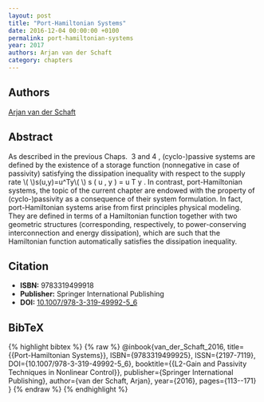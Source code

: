 ```yaml
---
layout: post
title: "Port-Hamiltonian Systems"
date: 2016-12-04 00:00:00 +0100
permalink: port-hamiltonian-systems
year: 2017
authors: Arjan van der Schaft
category: chapters
---
```

 
## Authors
[Arjan van der Schaft](authors/arjan_van_der_schaft)
 
## Abstract
As described in the previous Chaps.  3 and 4 , (cyclo-)passive systems are defined by the existence of a storage function (nonnegative in case of passivity) satisfying the dissipation inequality with respect to the supply rate \\(  \\)s(u,y)=u^Ty\\(  \\) s ( u , y ) = u T y . In contrast, port-Hamiltonian systems, the topic of the current chapter are endowed with the property of (cyclo-)passivity as a consequence of their system formulation. In fact, port-Hamiltonian systems arise from first principles physical modeling. They are defined in terms of a Hamiltonian function together with two geometric structures (corresponding, respectively, to power-conserving interconnection and energy dissipation), which are such that the Hamiltonian function automatically satisfies the dissipation inequality.
 
## Citation
- **ISBN:** 9783319499918
- **Publisher:** Springer International Publishing
- **DOI:** [10.1007/978-3-319-49992-5_6](https://doi.org/10.1007/978-3-319-49992-5_6)
 
## BibTeX
{% highlight bibtex %}
{% raw %}
@inbook{van_der_Schaft_2016,
  title={{Port-Hamiltonian Systems}},
  ISBN={9783319499925},
  ISSN={2197-7119},
  DOI={10.1007/978-3-319-49992-5_6},
  booktitle={{L2-Gain and Passivity Techniques in Nonlinear Control}},
  publisher={Springer International Publishing},
  author={van der Schaft, Arjan},
  year={2016},
  pages={113--171}
}
{% endraw %}
{% endhighlight %}
 

